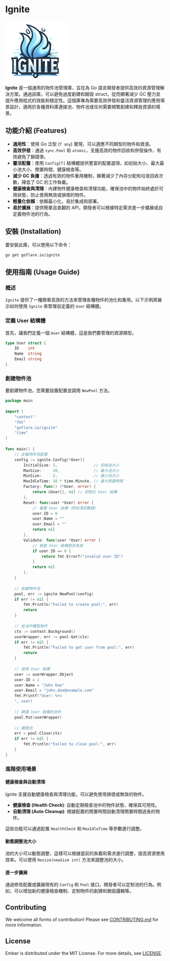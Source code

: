
# Ignite

<img src="./image.png" alt="Header" width="200" /> 

**Ignite** 是一個通用的物件池管理庫，旨在為 Go 語言開發者提供高效的資源管理解決方案。通過該庫，可以避免過度創建和銷毀 struct，從而顯著減少 GC 壓力並提升應用程式的效能和穩定性。這個庫專為需要高效併發和靈活資源管理的應用場景設計，適用於各種資料庫連接池、物件池或任何需要頻繁創建和釋放資源的場景。

## 功能介紹 (Features)

- **通用性**：使用 Go 泛型 (`T any`) 實現，可以適應不同類型的物件和資源。
- **高效併發**：通過 `sync.Pool` 和 `atomic`，支援高效的物件回收和併發操作，有效避免了鎖競爭。
- **靈活配置**：使用 `Config[T]` 結構體提供豐富的配置選項，如初始大小、最大最小池大小、閒置時間、健康檢查等。
- **減少 GC 負擔**：透過有效的物件重用機制，顯著減少了內存分配和垃圾回收次數，降低了 GC 的工作負載。
- **健康檢查與清理**：內建物件健康檢查和清理功能，確保池中的物件始終處於可用狀態，防止使用無效或損壞的物件。
- **輕量化依賴**：依賴最小化，易於集成和部署。
- **易於擴展**：提供簡單且直觀的 API，開發者可以根據特定需求進一步擴展或自定義物件池的行為。

## 安裝 (Installation)

要安裝此庫，可以使用以下命令：

```bash
go get goflare.io/ignite
```

## 使用指南 (Usage Guide)

### 概述

`Ignite` 提供了一種簡單高效的方法來管理各種物件的池化和重用。以下示例將展示如何使用 `Ignite` 來管理自定義的 `User` 結構體。

### 定義 User 結構體

首先，讓我們定義一個 `User` 結構體，這是我們要管理的資源類型。

```go
type User struct {
    ID    int
    Name  string
    Email string
}
```

### 創建物件池

要創建物件池，您需要設置配置並調用 `NewPool` 方法。

```go
package main

import (
	"context"
	"fmt"
	"goflare.io/ignite"
	"time"
)

func main() {
	// 定義物件池配置
	config := ignite.Config[*User]{
		InitialSize: 5,                // 初始池大小
		MaxSize:     20,               // 最大池大小
		MinSize:     2,                // 最小池大小
		MaxIdleTime: 10 * time.Minute, // 最大閒置時間
		Factory: func() (*User, error) {
			return &User{}, nil // 初始化 User 結構
		},
		Reset: func(user *User) error {
			// 重置 User 結構（例如清空數據）
			user.ID = 0
			user.Name = ""
			user.Email = ""
			return nil
		},
		Validate: func(user *User) error {
			// 檢查 User 結構是否有效
			if user.ID == 0 {
				return fmt.Errorf("invalid user ID")
			}
			return nil
		},
	}

	// 創建物件池
	pool, err := ignite.NewPool(config)
	if err != nil {
		fmt.Println("Failed to create pool:", err)
		return
	}

	// 從池中獲取物件
	ctx := context.Background()
	userWrapper, err := pool.Get(ctx)
	if err != nil {
		fmt.Println("Failed to get user from pool:", err)
		return
	}

	// 使用 User 結構
	user := userWrapper.Object
	user.ID = 1
	user.Name = "John Doe"
	user.Email = "john.doe@example.com"
	fmt.Printf("User: %+v
	", user)

	// 歸還 User 結構到池中
	pool.Put(userWrapper)

	// 關閉池
	err = pool.Close(ctx)
	if err != nil {
		fmt.Println("Failed to close pool:", err)
	}
}
```

### 進階使用場景

#### 健康檢查與自動清理

Ignite 支援自動健康檢查與清理功能，可以避免使用損壞或無效的物件。

- **健康檢查 (Health Check)**: 自動定期檢查池中的物件狀態，確保其可用性。
- **自動清理 (Auto Cleanup)**: 根據配置的閒置時間自動清理閒置時間過長的物件。

這些功能可以通過配置 `HealthCheck` 和 `MaxIdleTime` 等參數進行調整。

#### 動態調整池大小

池的大小可以動態調整，這樣可以根據當前的負載和需求進行調整，提高資源使用效率。可以使用 `Resize(newSize int)` 方法來調整池的大小。

#### 進一步擴展

通過修改配置或擴展現有的 `Config` 和 `Pool` 接口，開發者可以定制池的行為。例如，可以增加新的健康檢查機制、定制物件的創建和銷毀邏輯等。

## Contributing

We welcome all forms of contribution! Please see [CONTRIBUTING.md](CONTRIBUTING.md) for more information.

## License

Ember is distributed under the MIT License. For more details, see [LICENSE](LICENSE).
